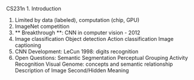 CS231n 1. Introduction

1. Limited by data (labeled), computation (chip, GPU)
2. ImageNet competition
3. ** Breakthrough **: CNN in computer vision - 2012
4. Image classification
    Object detection
    Action classification
    Image captioning 
5. CNN Development:
  LeCun 1998: digits recognition
6. Open Questions:
  Semantic Segmentation
  Perceptual Grouping
  Activity Recognition
  Visual Genome: concepts and semantic relationship
  Description of Image
  Second/Hidden Meaning
